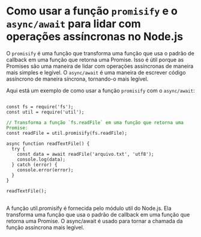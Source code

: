 # Como usar a função `promisify` e o `async/await` para lidar com operações assíncronas no Node.js

O `promisify` é uma função que transforma uma função que usa o padrão de callback em uma função que retorna uma Promise. Isso é útil porque as Promises são uma maneira de lidar com operações assíncronas de maneira mais simples e legível. O `async/await` é uma maneira de escrever código assíncrono de maneira síncrona, tornando-o mais legível.

Aqui está um exemplo de como usar a função `promisify` com o `async/await`:

<pre>
<code>
const fs = require('fs');
const util = require('util');

<span style="color:green">// Transforma a função `fs.readFile` em uma função que retorna uma Promise:</span>
const readFile = util.promisify(fs.readFile);

async function readTextFile() {
  try {
    const data = await readFile('arquivo.txt', 'utf8');
    console.log(data);
  } catch (error) {
    console.error(error);
  }
}

readTextFile();
</code>
</pre>

A função util.promisify é fornecida pelo módulo util do Node.js. Ela transforma uma função que usa o padrão de callback em uma função que retorna uma Promise. O async/await é usado para tornar a chamada da função assíncrona mais legível.
